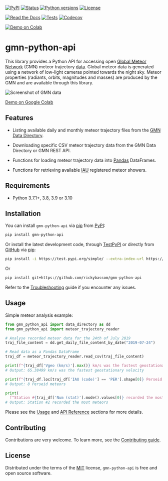 [![PyPI](https://img.shields.io/pypi/v/gmn-python-api)](https://pypi.org/project/gmn-python-api/)
[![Status](https://img.shields.io/pypi/status/gmn-python-api)](https://pypi.org/project/gmn-python-api/)
[![Python versions](https://img.shields.io/pypi/pyversions/gmn-python-api)](https://pypi.org/project/gmn-python-api/)
[![License](https://img.shields.io/pypi/l/gmn-python-api)](https://pypi.org/project/gmn-python-api/)

[![Read the Docs](https://img.shields.io/readthedocs/gmn-python-api)](https://gmn-python-api.readthedocs.io/en/latest/)
[![Tests](https://github.com/rickybassom/gmn-python-api/workflows/Tests/badge.svg)](https://github.com/rickybassom/gmn-python-api/actions?query=workflow%3ATests+branch%3Amain)
[![Codecov](https://codecov.io/gh/rickybassom/gmn-python-api/branch/main/graph/badge.svg)](https://codecov.io/gh/rickybassom/gmn-python-api)

[![Demo on Colab](https://colab.research.google.com/assets/colab-badge.svg)](https://colab.research.google.com/gist/rickybassom/74d2c99ebbd612b88861038a5b33e021/gmn_data_analysis_template.ipynb)

# gmn-python-api

This library provides a Python API for accessing open 
[Global Meteor Network](https://globalmeteornetwork.org/) (GMN) meteor trajectory 
[data](https://globalmeteornetwork.org/data/). Global meteor data is generated using a 
network of low-light cameras pointed towards the night sky. Meteor properties (radiants,
orbits, magnitudes and masses) are produced by the GMN and are available through this
library.

![Screenshot of GMN data](docs/screenshot.png)

[Demo on Google Colab](https://colab.research.google.com/gist/rickybassom/74d2c99ebbd612b88861038a5b33e021/gmn_data_analysis_template.ipynb)

## Features

- Listing available daily and monthly meteor trajectory files from the 
  [GMN Data Directory](https://globalmeteornetwork.org/data/traj_summary_data/).

- Downloading specific CSV meteor trajectory data from the GMN Data Directory or GMN 
  REST API.

- Functions for loading meteor trajectory data into [Pandas](https://pandas.pydata.org/)
  DataFrames.

- Functions for retrieving available 
  [IAU](https://www.ta3.sk/IAUC22DB/MDC2007/Roje/roje_lista.php) registered meteor
  showers.

## Requirements

- Python 3.7.1+, 3.8, 3.9 or 3.10

## Installation

You can install `gmn-python-api` via [pip](https://pip.pypa.io/) from 
[PyPI](https://pypi.org/project/gmn-python-api/):

```sh
pip install gmn-python-api
```

Or install the latest development code, through 
[TestPyPI](https://test.pypi.org/project/gmn-python-api/) or directly from 
[GitHub](https://github.com/rickybassom/gmn-python-api) via 
[pip](https://pip.pypa.io/):

```sh
pip install -i https://test.pypi.org/simple/ --extra-index-url https://pypi.org/simple gmn-python-api==<version>
```

Or

```sh
pip install git+https://github.com/rickybassom/gmn-python-api
```

Refer to the [Troubleshooting] guide if you encounter any issues.

## Usage

Simple meteor analysis example:

```python
from gmn_python_api import data_directory as dd
from gmn_python_api import meteor_trajectory_reader

# Analyse recorded meteor data for the 24th of July 2019
traj_file_content = dd.get_daily_file_content_by_date("2019-07-24")

# Read data as a Pandas DataFrame
traj_df = meteor_trajectory_reader.read_csv(traj_file_content)

print(f"{traj_df['Vgeo (km/s)'].max()} km/s was the fastest geostationary velocity")
# Output: 65.38499 km/s was the fastest geostationary velocity

print(f"{traj_df.loc[traj_df['IAU (code)'] == 'PER'].shape[0]} Perseid meteors")
# Output: 8 Perseid meteors

print(
  f"Station #{traj_df['Num (stat)'].mode().values[0]} recorded the most meteors")
# Output: Station #2 recorded the most meteors
```

Please see the [Usage](https://gmn-python-api.readthedocs.io/en/latest/usage.html) and 
[API Reference](https://gmn-python-api.readthedocs.io/en/latest/autoapi/gmn_python_api/index.html)
sections for more details.

## Contributing
Contributions are very welcome. To learn more, see the 
[Contributing guide].

## License

Distributed under the terms of the [MIT](https://opensource.org/licenses/MIT) license,
`gmn-python-api` is free and open source software.

<!-- Links -->
[Troubleshooting]: ./TROUBLESHOOTING.md
[Contributing guide]: ./CONTRIBUTING.md
